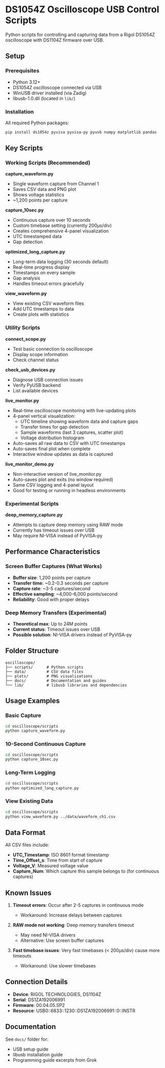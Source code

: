 # DS1054Z Oscilloscope USB Control Scripts

Python scripts for controlling and capturing data from a Rigol DS1054Z oscilloscope with DS1104Z firmware over USB.

## Setup

### Prerequisites
- Python 3.12+
- DS1054Z oscilloscope connected via USB
- WinUSB driver installed (via Zadig)
- libusb-1.0.dll (located in `lib/`)

### Installation
All required Python packages:
```bash
pip install ds1054z pyvisa pyvisa-py pyusb numpy matplotlib pandas
```

## Key Scripts

### Working Scripts (Recommended)

**capture_waveform.py**
- Single waveform capture from Channel 1
- Saves CSV data and PNG plot
- Shows voltage statistics
- ~1,200 points per capture

**capture_10sec.py**
- Continuous capture over 10 seconds
- Custom timebase setting (currently 200μs/div)
- Creates comprehensive 4-panel visualization
- UTC timestamped data
- Gap detection

**optimized_long_capture.py**
- Long-term data logging (30 seconds default)
- Real-time progress display
- Timestamps on every sample
- Gap analysis
- Handles timeout errors gracefully

**view_waveform.py**
- View existing CSV waveform files
- Add UTC timestamps to data
- Create plots with statistics

### Utility Scripts

**connect_scope.py**
- Test basic connection to oscilloscope
- Display scope information
- Check channel status

**check_usb_devices.py**
- Diagnose USB connection issues
- Verify PyUSB backend
- List available devices

**live_monitor.py**
- Real-time oscilloscope monitoring with live-updating plots
- 4-panel vertical visualization:
  - UTC timeline showing waveform data and capture gaps
  - Transfer times for gap detection
  - Sample waveforms (last 3 captures, scatter plot)
  - Voltage distribution histogram
- Auto-saves all raw data to CSV with UTC timestamps
- Auto-saves final plot when complete
- Interactive window updates as data is captured

**live_monitor_demo.py**
- Non-interactive version of live_monitor.py
- Auto-saves plot and exits (no window required)
- Same CSV logging and 4-panel layout
- Good for testing or running in headless environments

### Experimental Scripts

**deep_memory_capture.py**
- Attempts to capture deep memory using RAW mode
- Currently has timeout issues over USB
- May require NI-VISA instead of PyVISA-py

## Performance Characteristics

### Screen Buffer Captures (What Works)
- **Buffer size**: 1,200 points per capture
- **Transfer time**: ~0.2-0.3 seconds per capture
- **Capture rate**: ~3-5 captures/second
- **Effective sampling**: ~4,000-6,000 points/second
- **Reliability**: Good with proper delays

### Deep Memory Transfers (Experimental)
- **Theoretical max**: Up to 24M points
- **Current status**: Timeout issues over USB
- **Possible solution**: NI-VISA drivers instead of PyVISA-py

## Folder Structure

```
oscilloscope/
├── scripts/      # Python scripts
├── data/         # CSV data files
├── plots/        # PNG visualizations
├── docs/         # Documentation and guides
└── lib/          # libusb libraries and dependencies
```

## Usage Examples

### Basic Capture
```bash
cd oscilloscope/scripts
python capture_waveform.py
```

### 10-Second Continuous Capture
```bash
cd oscilloscope/scripts
python capture_10sec.py
```

### Long-Term Logging
```bash
cd oscilloscope/scripts
python optimized_long_capture.py
```

### View Existing Data
```bash
cd oscilloscope/scripts
python view_waveform.py ../data/waveform_ch1.csv
```

## Data Format

All CSV files include:
- **UTC_Timestamp**: ISO 8601 format timestamp
- **Time_Offset_s**: Time from start of capture
- **Voltage_V**: Measured voltage value
- **Capture_Num**: Which capture this sample belongs to (for continuous captures)

## Known Issues

1. **Timeout errors**: Occur after 2-5 captures in continuous mode
   - Workaround: Increase delays between captures

2. **RAW mode not working**: Deep memory transfers timeout
   - May need NI-VISA drivers
   - Alternative: Use screen buffer captures

3. **Fast timebase issues**: Very fast timebases (< 200μs/div) cause more timeouts
   - Workaround: Use slower timebases

## Connection Details

- **Device**: RIGOL TECHNOLOGIES, DS1104Z
- **Serial**: DS1ZA192006991
- **Firmware**: 00.04.05.SP2
- **Resource**: USB0::6833::1230::DS1ZA192006991::0::INSTR

## Documentation

See `docs/` folder for:
- USB setup guide
- libusb installation guide
- Programming guide excerpts from Grok
